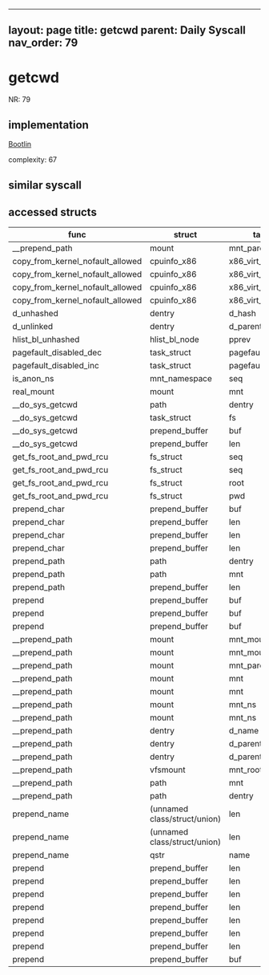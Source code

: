 
---
layout: page
title: getcwd
parent: Daily Syscall
nav_order: 79
---
        

# getcwd
NR: 79

## implementation
[Bootlin](https://elixir.bootlin.com/linux/v6.14.7/source/fs/d_path.c#L412)

complexity: 67


## similar syscall


## accessed structs

|func|struct|target|location|has_read|has_write|
|--|--|--|--|--|--|
|__prepend_path|mount|mnt_parent|https://elixir.bootlin.com/linux/v6.14.7/source/fs/d_path.c#L111|false|false|
|copy_from_kernel_nofault_allowed|cpuinfo_x86|x86_virt_bits|https://elixir.bootlin.com/linux/v6.14.7/source/arch/x86/mm/maccess.c#L33|true|true|
|copy_from_kernel_nofault_allowed|cpuinfo_x86|x86_virt_bits|https://elixir.bootlin.com/linux/v6.14.7/source/arch/x86/mm/maccess.c#L36|true|true|
|copy_from_kernel_nofault_allowed|cpuinfo_x86|x86_virt_bits|https://elixir.bootlin.com/linux/v6.14.7/source/arch/x86/mm/maccess.c#L33|true|true|
|copy_from_kernel_nofault_allowed|cpuinfo_x86|x86_virt_bits|https://elixir.bootlin.com/linux/v6.14.7/source/arch/x86/mm/maccess.c#L36|true|true|
|d_unhashed|dentry|d_hash|https://elixir.bootlin.com/linux/v6.14.7/source/include/linux/dcache.h#L366|false|false|
|d_unlinked|dentry|d_parent|https://elixir.bootlin.com/linux/v6.14.7/source/include/linux/dcache.h#L371|true|true|
|hlist_bl_unhashed|hlist_bl_node|pprev|https://elixir.bootlin.com/linux/v6.14.7/source/include/linux/list_bl.h#L54|true|true|
|pagefault_disabled_dec|task_struct|pagefault_disabled|https://elixir.bootlin.com/linux/v6.14.7/source/include/linux/uaccess.h#L249|true|true|
|pagefault_disabled_inc|task_struct|pagefault_disabled|https://elixir.bootlin.com/linux/v6.14.7/source/include/linux/uaccess.h#L244|true|true|
|is_anon_ns|mnt_namespace|seq|https://elixir.bootlin.com/linux/v6.14.7/source/fs/mount.h#L151|true|true|
|real_mount|mount|mnt|https://elixir.bootlin.com/linux/v6.14.7/source/fs/mount.h#L92|true|true|
|__do_sys_getcwd|path|dentry|https://elixir.bootlin.com/linux/v6.14.7/source/fs/d_path.c#L424|true|true|
|__do_sys_getcwd|task_struct|fs|https://elixir.bootlin.com/linux/v6.14.7/source/fs/d_path.c#L422|true|true|
|__do_sys_getcwd|prepend_buffer|buf|https://elixir.bootlin.com/linux/v6.14.7/source/fs/d_path.c#L441|true|true|
|__do_sys_getcwd|prepend_buffer|len|https://elixir.bootlin.com/linux/v6.14.7/source/fs/d_path.c#L436|true|true|
|get_fs_root_and_pwd_rcu|fs_struct|seq|https://elixir.bootlin.com/linux/v6.14.7/source/fs/d_path.c#L391|false|false|
|get_fs_root_and_pwd_rcu|fs_struct|seq|https://elixir.bootlin.com/linux/v6.14.7/source/fs/d_path.c#L388|false|false|
|get_fs_root_and_pwd_rcu|fs_struct|root|https://elixir.bootlin.com/linux/v6.14.7/source/fs/d_path.c#L389|true|true|
|get_fs_root_and_pwd_rcu|fs_struct|pwd|https://elixir.bootlin.com/linux/v6.14.7/source/fs/d_path.c#L390|true|true|
|prepend_char|prepend_buffer|buf|https://elixir.bootlin.com/linux/v6.14.7/source/fs/d_path.c#L30|true|true|
|prepend_char|prepend_buffer|len|https://elixir.bootlin.com/linux/v6.14.7/source/fs/d_path.c#L33|false|false|
|prepend_char|prepend_buffer|len|https://elixir.bootlin.com/linux/v6.14.7/source/fs/d_path.c#L28|true|true|
|prepend_char|prepend_buffer|len|https://elixir.bootlin.com/linux/v6.14.7/source/fs/d_path.c#L29|true|true|
|prepend_path|path|dentry|https://elixir.bootlin.com/linux/v6.14.7/source/fs/d_path.c#L172|true|true|
|prepend_path|path|mnt|https://elixir.bootlin.com/linux/v6.14.7/source/fs/d_path.c#L172|true|true|
|prepend_path|prepend_buffer|len|https://elixir.bootlin.com/linux/v6.14.7/source/fs/d_path.c#L192|true|true|
|prepend|prepend_buffer|buf|https://elixir.bootlin.com/linux/v6.14.7/source/fs/d_path.c#L68|true|true|
|prepend|prepend_buffer|buf|https://elixir.bootlin.com/linux/v6.14.7/source/fs/d_path.c#L76|true|true|
|prepend|prepend_buffer|buf|https://elixir.bootlin.com/linux/v6.14.7/source/fs/d_path.c#L67|true|true|
|__prepend_path|mount|mnt_mountpoint|https://elixir.bootlin.com/linux/v6.14.7/source/fs/d_path.c#L115|true|true|
|__prepend_path|mount|mnt_mountpoint|https://elixir.bootlin.com/linux/v6.14.7/source/fs/d_path.c#L115|false|false|
|__prepend_path|mount|mnt_parent|https://elixir.bootlin.com/linux/v6.14.7/source/fs/d_path.c#L111|true|true|
|__prepend_path|mount|mnt|https://elixir.bootlin.com/linux/v6.14.7/source/fs/d_path.c#L110|true|true|
|__prepend_path|mount|mnt|https://elixir.bootlin.com/linux/v6.14.7/source/fs/d_path.c#L107|false|false|
|__prepend_path|mount|mnt_ns|https://elixir.bootlin.com/linux/v6.14.7/source/fs/d_path.c#L120|true|true|
|__prepend_path|mount|mnt_ns|https://elixir.bootlin.com/linux/v6.14.7/source/fs/d_path.c#L120|false|false|
|__prepend_path|dentry|d_name|https://elixir.bootlin.com/linux/v6.14.7/source/fs/d_path.c#L133|false|false|
|__prepend_path|dentry|d_parent|https://elixir.bootlin.com/linux/v6.14.7/source/fs/d_path.c#L108|true|true|
|__prepend_path|dentry|d_parent|https://elixir.bootlin.com/linux/v6.14.7/source/fs/d_path.c#L108|false|false|
|__prepend_path|vfsmount|mnt_root|https://elixir.bootlin.com/linux/v6.14.7/source/fs/d_path.c#L110|true|true|
|__prepend_path|path|mnt|https://elixir.bootlin.com/linux/v6.14.7/source/fs/d_path.c#L107|true|true|
|__prepend_path|path|dentry|https://elixir.bootlin.com/linux/v6.14.7/source/fs/d_path.c#L107|true|true|
|prepend_name|(unnamed class/struct/union)|len|https://elixir.bootlin.com/linux/v6.14.7/source/fs/d_path.c#L99|true|true|
|prepend_name|(unnamed class/struct/union)|len|https://elixir.bootlin.com/linux/v6.14.7/source/fs/d_path.c#L99|false|false|
|prepend_name|qstr|name|https://elixir.bootlin.com/linux/v6.14.7/source/fs/d_path.c#L98|false|false|
|prepend|prepend_buffer|len|https://elixir.bootlin.com/linux/v6.14.7/source/fs/d_path.c#L74|true|true|
|prepend|prepend_buffer|len|https://elixir.bootlin.com/linux/v6.14.7/source/fs/d_path.c#L68|true|true|
|prepend|prepend_buffer|len|https://elixir.bootlin.com/linux/v6.14.7/source/fs/d_path.c#L67|true|true|
|prepend|prepend_buffer|len|https://elixir.bootlin.com/linux/v6.14.7/source/fs/d_path.c#L66|true|true|
|prepend|prepend_buffer|len|https://elixir.bootlin.com/linux/v6.14.7/source/fs/d_path.c#L64|true|true|
|prepend|prepend_buffer|len|https://elixir.bootlin.com/linux/v6.14.7/source/fs/d_path.c#L60|true|true|
|prepend|prepend_buffer|len|https://elixir.bootlin.com/linux/v6.14.7/source/fs/d_path.c#L69|false|false|
|prepend|prepend_buffer|buf|https://elixir.bootlin.com/linux/v6.14.7/source/fs/d_path.c#L75|true|true|
